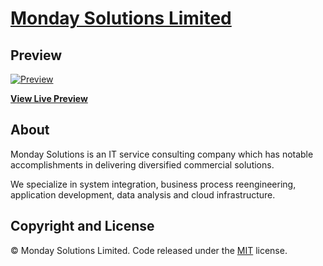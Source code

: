 # [Monday Solutions Limited](http://www.mondaysolutions.com.hk)

## Preview

[![Preview](http://www.mondaysolutions.com.hk/img/preview.jpg)](http://www.mondaysolutions.com.hk)

**[View Live Preview](http://www.mondaysolutions.com.hk)**

## About

Monday Solutions  is an IT service consulting company which has notable accomplishments in delivering diversified commercial solutions. 

We specialize in system integration, business process reengineering, application development, data analysis and cloud infrastructure.

## Copyright and License

&copy; Monday Solutions Limited. Code released under the [MIT](https://github.com/mondaysolutions/mondaysolutions.github.io/LICENSE) license.
